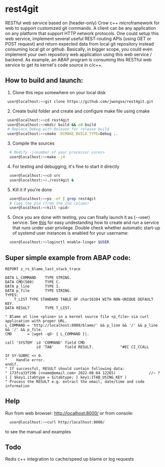 # rest4git

RESTful web service based on (header-only) Crow c++ microframework for web to support customized git commands. A client can be any application on any platform that support HTTP network protocols. One could setup this web service, implement several useful REST-routing APIs (using GET or POST request) and return expected data from local git repository instead consuming local git or github. Basically, in bigger scope, you could even implement your own repository web application using this web service / backend.
As example, an ABAP program is consuming this RESTful web service to get its kernel's code source in c/c++.

## How to build and launch:
1) Clone this repo somewhere on your local disk
 ```sh
  user@localhost:~>git clone https://github.com/jwongso/rest4git.git
  ```
2) Create build folder and create and configure make file using cmake
 ```sh
  user@localhost:~>cd rest4git
  user@localhost:~>mkdir build && cd build
  # Replace Debug with Release for release build
  user@localhost:~>cmake -DCMAKE_BUILD_TYPE=Debug ..
  ```
3) Compile the sources
```sh
  # Modify -j<number of your processor cores>
  user@localhost:~>make -j4
```
4) For testing and debugging, it's fine to start it directly
```sh
  user@localhost:~>cd src
  user@localhost:~>./rest4git &
```
5) Kill it if you're done
```sh
  user@localhost:~>ps -ef | grep rest4git
  # Copy the pid (from the 2nd column)
  user@localhost:~>kill <pid>
```
5) Once you are done with testing, you can finally launch it as (--user) service.
See [this](https://nts.strzibny.name/systemd-user-services/)
for easy undestanding how to create and run a service that runs under user privilege.
Double check whether automatic start-up of systemd user instances is enabled for your username:
```sh
  user@localhost:~>loginctl enable-linger $USER
```

## Super simple example from ABAP code:

```abap
REPORT z_rs_blame_last_stack_trace

DATA L_COMMAND    TYPE STRING.
DATA CMD(500)     TYPE C.
DATA p_line       TYPE I.
DATA p_file       TYPE STRING.
TYPES:
    T_LIST TYPE STANDARD TABLE OF char16384 WITH NON-UNIQUE DEFAULT KEY.
DATA RESULT       TYPE T_LIST.

" Blame at line <pline> in a kernel source file <p_file> via curl application with proper URL.
L_COMMAND = 'http://localhost:8000/blame/' && p_line && '/' && p_line && '/' && p_file.
CMD       = |wget -qO- { L_COMMAND }|.

call 'SYSTEM' id 'COMMAND' field CMD
              id 'TAB'     field RESULT.            "#EC CI_CCALL

IF SY-SUBRC <> 0.
"    Handle error.
endif.
" If successful, RESULT should contain following data:
" 173fca33f296 (<name@email.com> 2022-08-04 12265)               //~ ?( { $key1.itabtype = $itabtype; } key1:ITAB_USING_KEY )
" Process the RESULT e.g. extract the email, date/time and code information
```

## Help
Run from web browser:
[http://localhost:8000/](http://localhost:8000/)
or from console:
```sh
  user@localhost:~>curl http//localhost:8000/
```
to see the manual and examples

## Todo
Redis c++ integration to cache/speed up blame or log requests
